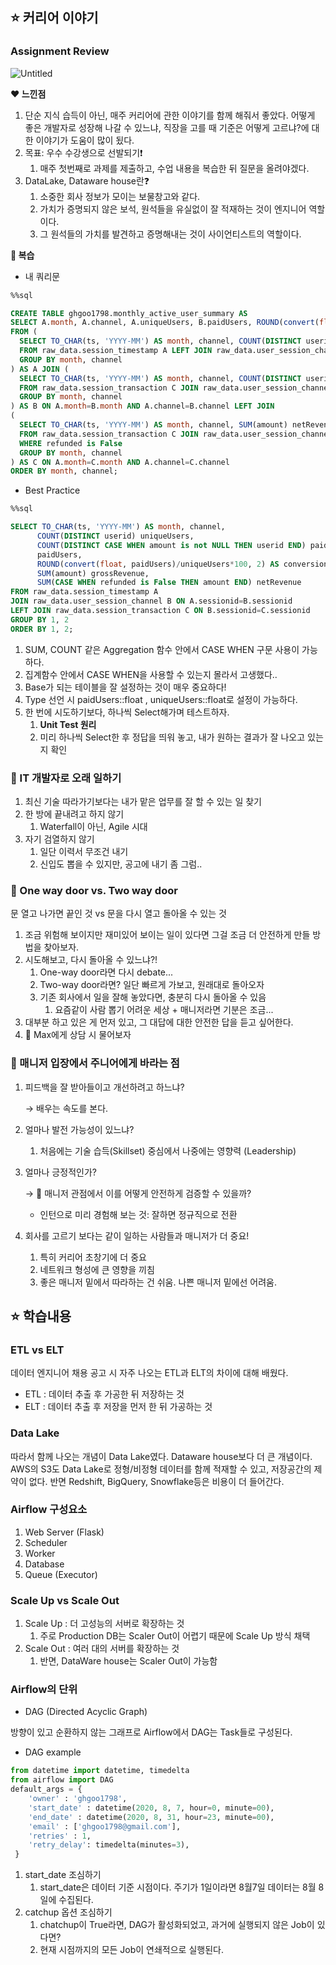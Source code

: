 ## ⭐ 커리어 이야기

### Assignment Review

![Untitled](https://s3-us-west-2.amazonaws.com/secure.notion-static.com/2cd2024e-17bb-4535-9657-a9d9188bc44b/Untitled.png)

**❤ 느낀점**

1.  단순 지식 습득이 아닌, 매주 커리어에 관한 이야기를 함께 해줘서 좋았다. 어떻게 좋은 개발자로 성장해 나갈 수 있느냐, 직장을 고를 때 기준은 어떻게 고르냐?에 대한 이야기가 도움이 많이 됬다.
2. 목표: 우수 수강생으로 선발되기❗
    1. 매주 첫번째로 과제를 제출하고, 수업 내용을 복습한 뒤 질문을 올려야겠다.
3. DataLake, Dataware house란❓
    1. 소중한 회사 정보가 모이는 보물창고와 같다.
    2. 가치가 증명되지 않은 보석, 원석들을 유실없이 잘 적재하는 것이 엔지니어 역할이다.
    3. 그 원석들의 가치를 발견하고 증명해내는 것이 사이언티스트의 역할이다.

**💙 복습**

- 내 쿼리문

```sql
%%sql

CREATE TABLE ghgoo1798.monthly_active_user_summary AS
SELECT A.month, A.channel, A.uniqueUsers, B.paidUsers, ROUND(convert(float, B.paidUsers)/A.uniqueUsers*100, 2) AS conversionRate, grossRevenue, netRevenue
FROM (
  SELECT TO_CHAR(ts, 'YYYY-MM') AS month, channel, COUNT(DISTINCT userid) uniqueUsers
  FROM raw_data.session_timestamp A LEFT JOIN raw_data.user_session_channel B ON A.sessionid=B.sessionid
  GROUP BY month, channel
) AS A JOIN (
  SELECT TO_CHAR(ts, 'YYYY-MM') AS month, channel, COUNT(DISTINCT userid) paidUsers, SUM(amount) grossRevenue
  FROM raw_data.session_transaction C JOIN raw_data.user_session_channel B ON B.sessionid=C.sessionid JOIN raw_data.session_timestamp A ON B.sessionid=A.sessionid
  GROUP BY month, channel
) AS B ON A.month=B.month AND A.channel=B.channel LEFT JOIN
(
  SELECT TO_CHAR(ts, 'YYYY-MM') AS month, channel, SUM(amount) netRevenue
  FROM raw_data.session_transaction C JOIN raw_data.user_session_channel B ON B.sessionid=C.sessionid JOIN raw_data.session_timestamp A ON B.sessionid=A.sessionid
  WHERE refunded is False
  GROUP BY month, channel
) AS C ON A.month=C.month AND A.channel=C.channel
ORDER BY month, channel;
```

- Best Practice

```sql
%%sql

SELECT TO_CHAR(ts, 'YYYY-MM') AS month, channel, 
      COUNT(DISTINCT userid) uniqueUsers,
      COUNT(DISTINCT CASE WHEN amount is not NULL THEN userid END) paidUsers,
      paidUsers,
      ROUND(convert(float, paidUsers)/uniqueUsers*100, 2) AS conversionRate,
      SUM(amount) grossRevenue,
      SUM(CASE WHEN refunded is False THEN amount END) netRevenue
FROM raw_data.session_timestamp A 
JOIN raw_data.user_session_channel B ON A.sessionid=B.sessionid
LEFT JOIN raw_data.session_transaction C ON B.sessionid=C.sessionid
GROUP BY 1, 2
ORDER BY 1, 2;
```

1. SUM, COUNT 같은 Aggregation 함수 안에서 CASE WHEN 구문 사용이 가능하다.
2. 집계함수 안에서 CASE WHEN을 사용할 수 있는지 몰라서 고생했다..
3. Base가 되는 테이블을 잘 설정하는 것이 매우 중요하다!
4. Type 선언 시 paidUsers::float , uniqueUsers::float로 설정이 가능하다.
5. 한 번에 시도하기보다, 하나씩 Select해가며 테스트하자.
    1. **Unit Test 원리**
    2. 미리 하나씩 Select한 후 정답을 띄워 놓고, 내가 원하는 결과가 잘 나오고 있는지 확인

### 💎 IT 개발자로 오래 일하기

1. 최신 기술 따라가기보다는 내가 맡은 업무를 잘 할 수 있는 일 찾기
2. 한 방에 끝내려고 하지 않기
    1. Waterfall이 아닌, Agile 시대
3. 자기 검열하지 않기
    1. 일단 이력서 무조건 내기
    2. 신입도 뽑을 수 있지만, 공고에 내기 좀 그럼..

### 💎 One way door vs. Two way door

문 열고 나가면 끝인 것 vs 문을 다시 열고 돌아올 수 있는 것

1. 조금 위험해 보이지만 재미있어 보이는 일이 있다면 그걸 조금 더 안전하게 만들 방법을 찾아보자.
2. 시도해보고, 다시 돌아올 수 있느냐?!
    1. One-way door라면 다시 debate...
    2. Two-way door라면? 일단 빠르게 가보고, 원래대로 돌아오자
    3. 기존 회사에서 일을 잘해 놓았다면, 충분히 다시 돌아올 수 있음
        1. 요즘같이 사람 뽑기 어려운 세상 + 매니저라면 기분은 조금...
3. 대부분 하고 있은 게 먼저 있고, 그 대답에 대한 안전한 답을 듣고 싶어한다.
4. 📌 Max에게 상담 시 물어보자

### 💎 매니저 입장에서 주니어에게 바라는 점

1. 피드백을 잘 받아들이고 개선하려고 하느냐?

    → 배우는 속도를 본다.

2. 얼마나 발전 가능성이 있느냐?
    1. 처음에는 기술 습득(Skillset) 중심에서 나중에는 영향력 (Leadership)
3. 얼마나 긍정적인가?

    → 📌 매니저 관점에서 이를 어떻게 안전하게 검증할 수 있을까?

    - 인턴으로 미리 경험해 보는 것: 잘하면 정규직으로 전환
4. 회사를 고르기 보다는 같이 일하는 사람들과 매니저가 더 중요!
    1. 특히 커리어 초창기에 더 중요
    2. 네트워크 형성에 큰 영향을 끼침
    3. 좋은 매니저 밑에서 따라하는 건 쉬움. 나쁜 매니저 밑에선 어려움.

## ⭐ 학습내용

### ETL vs ELT

데이터 엔지니어 채용 공고 시 자주 나오는 ETL과 ELT의 차이에 대해 배웠다. 

- ETL : 데이터 추출 후 가공한 뒤 저장하는 것
- ELT : 데이터 추출 후 저장을 먼저 한 뒤 가공하는 것

### Data Lake

따라서 함께 나오는 개념이 Data Lake였다. Dataware house보다 더 큰 개념이다. AWS의 S3도 Data Lake로 정형/비정형 데이터를 함께 적재할 수 있고, 저장공간의 제약이 없다. 반면 Redshift, BigQuery, Snowflake등은 비용이 더 들어간다.

### Airflow 구성요소

1. Web Server (Flask)
2. Scheduler
3. Worker
4. Database
5. Queue (Executor)

### Scale Up vs Scale Out

1. Scale Up : 더 고성능의 서버로 확장하는 것
    1. 주로 Production DB는 Scaler Out이 어렵기 때문에 Scale Up 방식 채택
2. Scale Out : 여러 대의 서버를 확장하는 것
    1. 반면, DataWare house는 Scaler Out이 가능함

### Airflow의 단위

- DAG (Directed Acyclic Graph)

방향이 있고 순환하지 않는 그래프로 Airflow에서 DAG는 Task들로 구성된다.

- DAG example

```python
from datetime import datetime, timedelta
from airflow import DAG
default_args = {
	'owner' : 'ghgoo1798',
	'start_date' : datetime(2020, 8, 7, hour=0, minute=00),
	'end_date' : datetime(2020, 8, 31, hour=23, minute=00),
	'email' : ['ghgoo1798@gmail.com'],
	'retries' : 1,
	'retry_delay': timedelta(minutes=3),
 }
```

1. start_date 조심하기
    1. start_date은 데이터 기준 시점이다. 주기가 1일이라면 8월7일 데이터는 8월 8일에 수집된다.
2. catchup 옵션 조심하기
    1. chatchup이 True라면, DAG가 활성화되었고, 과거에 실행되지 않은 Job이 있다면?
    2. 현재 시점까지의 모든 Job이 연쇄적으로 실행된다.
